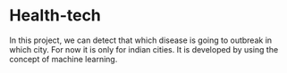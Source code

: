 # Health-tech
In this project, we can detect that which disease is going to outbreak in which city. For now it is only for indian cities. It is developed by using the concept of machine learning. 
